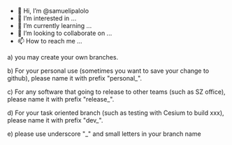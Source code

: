 - 👋 Hi, I’m @samuelipalolo
- 👀 I’m interested in ...
- 🌱 I’m currently learning ...
- 💞️ I’m looking to collaborate on ...
- 📫 How to reach me ...

<!---
samuelipalolo/samuelipalolo is a ✨ special ✨ repository because its `README.md` (this file) appears on your GitHub profile.
You can click the Preview link to take a look at your changes.
--->

a) you may create your own branches.

b) For your personal use (sometimes you want to save your change to github), please name it with prefix "personal_". 

c) For any software that going to release to other teams (such as SZ office), please name it with prefix "release_".  

d) For your task oriented branch (such as testing with Cesium to build xxx), please name it with prefix "dev_".

e) please use underscore "_" and small letters in your branch name
